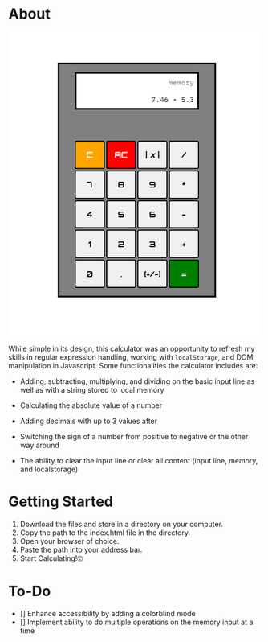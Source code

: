 # About

![An image of the calculator rendered on the webpage.](Calc-Image.png)

While simple in its design, this calculator was an opportunity to refresh my skills in regular expression handling, working with ```localStorage```, and DOM manipulation in Javascript.
Some functionalities the calculator includes are:
  - Adding, subtracting, multiplying, and dividing on the basic input line as well as with a string stored to local memory
  * Calculating the absolute value of a number
  + Adding decimals with up to 3 values after
  - Switching the sign of a number from positive to negative or the other way around
  * The ability to clear the input line or clear all content (input line, memory, and localstorage)

# Getting Started

1. Download the files and store in a directory on your computer.
2. Copy the path to the index.html file in the directory.
3. Open your browser of choice.
4. Paste the path into your address bar.
5. Start Calculating!🤓

# To-Do

- [] Enhance accessibility by adding a colorblind mode
- [] Implement ability to do multiple operations on the memory input at a time



